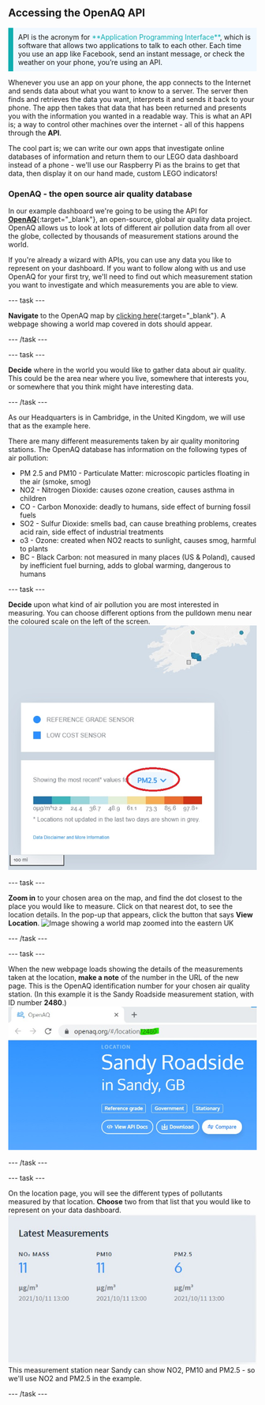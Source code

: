 ## Accessing the OpenAQ API

<p style="border-left: solid; border-width:10px; border-color: #0faeb0; background-color: aliceblue; padding: 10px;">API is the acronym for <span style="color: #0faeb0">**Application Programming Interface**</span>, which is software that allows two applications to talk to each other. Each time you use an app like Facebook, send an instant message, or check the weather on your phone, you’re using an API.</p> 

Whenever you use an app on your phone, the app connects to the Internet and sends data about what you want to know to a server. The server then finds and retrieves the data you want, interprets it and sends it back to your phone. The app then takes that data that has been returned and presents you with the information you wanted in a readable way. This is what an API is; a way to control other machines over the internet - all of this happens through the **API**.

The cool part is; we can write our own apps that investigate online databases of information and return them to our LEGO data dashboard instead of a phone - we'll use our Raspberry Pi as the brains to get that data, then display it on our hand made, custom LEGO indicators!

### OpenAQ - the open source air quality database

In our example dashboard we're going to be using the API for [**OpenAQ**](https://openaq.org/#/){:target="_blank"}, an open-source, global air quality data project. OpenAQ allows us to look at lots of different air pollution data from all over the globe, collected by thousands of measurement stations around the world. 

If you're already a wizard with APIs, you can use any data you like to represent on your dashboard. If you want to follow along with us and use OpenAQ for your first try, we'll need to find out which measurement station you want to investigate and which measurements you are able to view.

--- task ---

**Navigate** to the OpenAQ map by [clicking here](https://openaq.org/#/map){:target="_blank"}. A webpage showing a world map covered in dots should appear.

--- /task --- 

--- task ---

**Decide** where in the world you would like to gather data about air quality. This could be the area near where you live, somewhere that interests you, or somewhere that you think might have interesting data.

--- /task --- 

As our Headquarters is in Cambridge, in the United Kingdom, we will use that as the example here.  

There are many different measurements taken by air quality monitoring stations. The OpenAQ database has information on the following types of air pollution:

 + PM 2.5 and PM10 - Particulate Matter: microscopic particles floating in the air (smoke, smog)
 + NO2 - Nitrogen Dioxide: causes ozone creation, causes asthma in children
 + CO - Carbon Monoxide: deadly to humans, side effect of burning fossil fuels
 + SO2 - Sulfur Dioxide: smells bad, can cause breathing problems, creates acid rain, side effect of industrial treatments
 + o3 - Ozone: created when NO2 reacts to sunlight, causes smog, harmful to plants
 + BC - Black Carbon: not measured in many places (US & Poland), caused by inefficient fuel burning, adds to global warming, dangerous to humans

--- task ---

**Decide** upon what kind of air pollution you are most interested in measuring. You can choose different options from the pulldown menu near the coloured scale on the left of the screen.
![image showing pulldown menu in OpenAQ map](images/mapscale.jpg)

--- task ---

**Zoom in** to your chosen area on the map, and find the dot closest to the place you would like to measure. Click on that nearest dot, to see the location details. In the pop-up that appears, click the button that says **View Location**. 
![Image showing a world map zoomed into the eastern UK](images/mapscroll.gif)

--- /task ---

--- task ---

When the new webpage loads showing the details of the measurements taken at the location, **make a note** of the number in the URL of the new page. This is the OpenAQ identification number for your chosen air quality station. (In this example it is the Sandy Roadside measurement station, with ID number **2480**.)
![Image showing openaq URL with number for location ID](images/openaq_id.jpg)

--- /task ---

--- task ---

On the location page, you will see the different types of pollutants measured by that location. **Choose** two from that list that you would like to represent on your data dashboard.
![Image showing pollutant list from a location on the openAQ map](images/openaq_msmt.jpg)
This measurement station near Sandy can show NO2, PM10 and PM2.5 - so we'll use NO2 and PM2.5 in the example.  

--- /task ---



